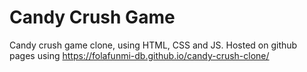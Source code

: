 # Candy Crush Game
Candy crush game clone, using HTML, CSS and JS.
Hosted on github  pages using https://folafunmi-db.github.io/candy-crush-clone/
